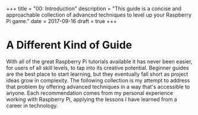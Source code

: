 +++
title = "00: Introduction"
description = "This guide is a concise and approachable collection of advanced techniques to level up your Raspberry Pi game."
date = 2017-09-16
draft = true
+++
# A Different Kind of Guide

With all of the great Raspberry Pi tutorials available it has never been easier, for users of all skill levels, to tap into its creative potential. Beginner guides are the best place to start learning, but they eventually fall short as project ideas grow in complexity. The following collection is my attempt to address that problem by offering advanced techniques in a way that's accessible to anyone. Each recommendation comes from my personal experience working with Raspberry Pi, applying the lessons I have learned from a career in technology.
